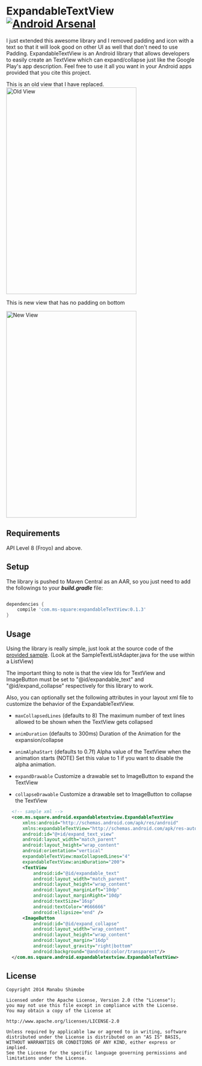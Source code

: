 ExpandableTextView [![Android Arsenal](https://img.shields.io/badge/Android%20Arsenal-ExpandableTextView-brightgreen.svg?style=flat)](https://android-arsenal.com/details/1/1203)
===================

I just extended this awesome library and I removed padding and icon with a text so that it will look good on other UI as well that don't need to use Padding. ExpandableTextView is an Android library that allows developers to easily create an TextView
which can expand/collapse just like the Google Play's app description.
Feel free to use it all you want in your Android apps provided that you cite this project.

This is an old view that I have replaced.
<img src="https://raw.github.com/Manabu-GT/ExpandableTextView/master/art/old.jpg" width=346 height=549 alt="Old View">

This is new view that has no padding on bottom

<img src="https://raw.github.com/Manabu-GT/ExpandableTextView/master/art/new.jpg" width=346 height=549 alt="New View">

Requirements
-------------
API Level 8 (Froyo) and above.

Setup
------
The library is pushed to Maven Central as an AAR, 
so you just need to add the followings to your ***build.gradle*** file:

```groovy

dependencies {
    compile 'com.ms-square:expandableTextView:0.1.3'
}

```

Usage
------
Using the library is really simple, just look at the source code of the [provided sample][1].
(Look at the SampleTextListAdapter.java for the use within a ListView)

The important thing to note is that the view Ids for TextView and ImageButton must be set to
"@id/expandable_text" and "@id/expand_collapse" respectively for this library to work.

Also, you can optionally set the following attributes in your layout xml file to customize the behavior
of the ExpandableTextView.

 * `maxCollapsedLines` (defaults to 8)
 The maximum number of text lines allowed to be shown when the TextView gets collapsed

 * `animDuration` (defaults to 300ms)
 Duration of the Animation for the expansion/collapse

 * `animAlphaStart` (defaults to 0.7f)
 Alpha value of the TextView when the animation starts
 (NOTE)
 Set this value to 1 if you want to disable the alpha animation.

 * `expandDrawable`
 Customize a drawable set to ImageButton to expand the TextView

 * `collapseDrawable`
 Customize a drawable set to ImageButton to collapse the TextView

```xml
  <!-- sample xml -->
  <com.ms.square.android.expandabletextview.ExpandableTextView
      xmlns:android="http://schemas.android.com/apk/res/android"
      xmlns:expandableTextView="http://schemas.android.com/apk/res-auto"
      android:id="@+id/expand_text_view"
      android:layout_width="match_parent"
      android:layout_height="wrap_content"
      android:orientation="vertical"
      expandableTextView:maxCollapsedLines="4"
      expandableTextView:animDuration="200">
      <TextView
          android:id="@id/expandable_text"
          android:layout_width="match_parent"
          android:layout_height="wrap_content"
          android:layout_marginLeft="10dp"
          android:layout_marginRight="10dp"
          android:textSize="16sp"
          android:textColor="#666666"
          android:ellipsize="end" />
      <ImageButton
          android:id="@id/expand_collapse"
          android:layout_width="wrap_content"
          android:layout_height="wrap_content"
          android:layout_margin="16dp"
          android:layout_gravity="right|bottom"
          android:background="@android:color/transparent"/>
  </com.ms.square.android.expandabletextview.ExpandableTextView>
```

License
----------

    Copyright 2014 Manabu Shimobe

    Licensed under the Apache License, Version 2.0 (the "License");
    you may not use this file except in compliance with the License.
    You may obtain a copy of the License at

    http://www.apache.org/licenses/LICENSE-2.0

    Unless required by applicable law or agreed to in writing, software
    distributed under the License is distributed on an "AS IS" BASIS,
    WITHOUT WARRANTIES OR CONDITIONS OF ANY KIND, either express or implied.
    See the License for the specific language governing permissions and
    limitations under the License.

[1]: https://github.com/Manabu-GT/ExpandableTextView/tree/master/sample
